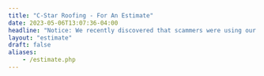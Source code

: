 ```yaml
---
title: "C-Star Roofing - For An Estimate"
date: 2023-05-06T13:07:36-04:00
headline: "Notice: We recently discovered that scammers were using our company's name and logo.Notice: We recently discovered that scammers were using our company's name and logo. Please always text our phone number: 416-839-2782.."
layout: "estimate"
draft: false
aliases:
    - /estimate.php
---
```


